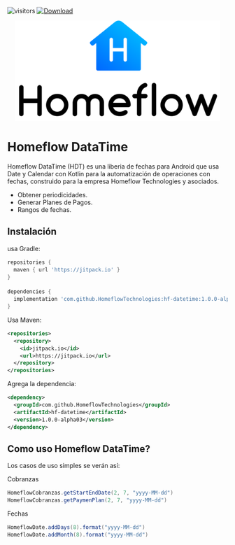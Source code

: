 ![visitors](https://visitor-badge.laobi.icu/badge?page_id=hf-datetime.readme)
[![Download](https://jitpack.io/v/HomeflowTechnologies/hf-datetime.svg)](https://jitpack.io/#HomeflowTechnologies/hf-datetime)

<p align="center"><img src="static/logo.png" height="230"></p>


Homeflow DataTime
=====

Homeflow DataTime (HDT) es una liberia de fechas para Android que usa Date y Calendar con Kotlin para la automatización de operaciones con fechas, construido para la empresa Homeflow Technologies y asociados.

  - Obtener periodicidades.
  - Generar Planes de Pagos.
  - Rangos de fechas.

Instalación
--------
usa Gradle:

```gradle
repositories {
  maven { url 'https://jitpack.io' }
}

dependencies {
  implementation 'com.github.HomeflowTechnologies:hf-datetime:1.0.0-alpha03'
}
```

Usa Maven:

```xml
<repositories>
  <repository>
    <id>jitpack.io</id>
    <url>https://jitpack.io</url>
  </repository>
</repositories>
```
Agrega la dependencia:

```xml
<dependency>
  <groupId>com.github.HomeflowTechnologies</groupId>
  <artifactId>hf-datetime</artifactId>
  <version>1.0.0-alpha03</version>
</dependency>
```

Como uso Homeflow DataTime?
-------------------

Los casos de uso simples se verán así:

Cobranzas
```java
HomeflowCobranzas.getStartEndDate(2, 7, "yyyy-MM-dd")
HomeflowCobranzas.getPaymenPlan(2, 7, "yyyy-MM-dd")
```

Fechas
```java
HomeflowDate.addDays(8).format("yyyy-MM-dd")
HomeflowDate.addMonth(8).format("yyyy-MM-dd")
```
